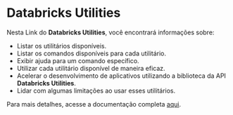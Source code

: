# Databricks Utilities

Nesta Link do **Databricks Utilities**, você encontrará informações sobre:

- Listar os utilitários disponíveis.
- Listar os comandos disponíveis para cada utilitário.
- Exibir ajuda para um comando específico.
- Utilizar cada utilitário disponível de maneira eficaz.
- Acelerar o desenvolvimento de aplicativos utilizando a biblioteca da API **Databricks Utilities**.
- Lidar com algumas limitações ao usar esses utilitários.

Para mais detalhes, acesse a documentação completa [aqui](https://docs.databricks.com/en/dev-tools/databricks-utils.html).

